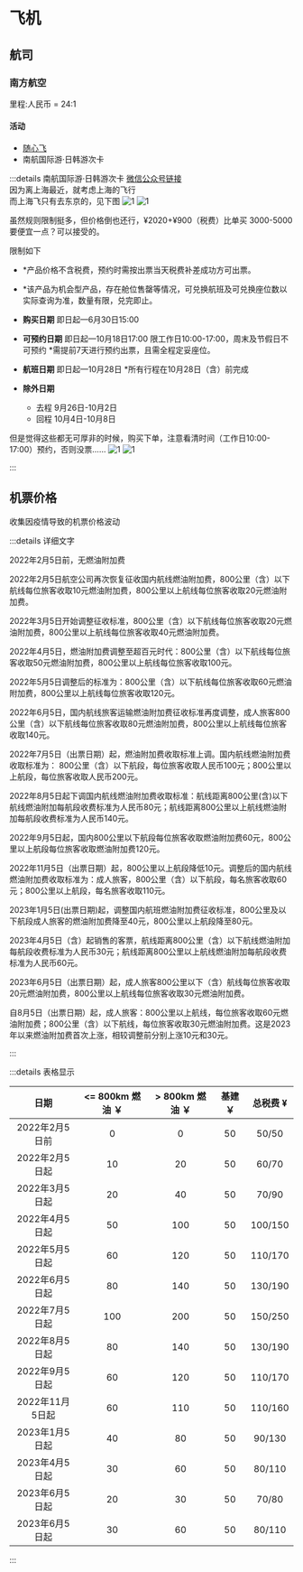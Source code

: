 
# 飞机

## 航司

### 南方航空

里程:人民币 = 24:1

#### 活动

- [随心飞](./suixinfei)
- 南航国际游·日韩游次卡

:::details 南航国际游·日韩游次卡
[微信公众号链接](https://mp.weixin.qq.com/s/aNB62aLUF0DDrjH7fopBYg)  
因为离上海最近，就考虑上海的飞行  
而上海飞只有去东京的，见下图
![1](/img/trip/cn-jp.png)
![1](/img/trip/cn-kr.png)

虽然规则限制挺多，但价格倒也还行，¥2020+¥900（税费）比单买 3000-5000 要便宜一点？可以接受的。

限制如下

- *产品价格不含税费，预约时需按出票当天税费补差成功方可出票。
- *该产品为机会型产品，存在舱位售罄等情况，可兑换航班及可兑换座位数以实际查询为准，数量有限，兑完即止。

- **购买日期** 即日起—6月30日15:00
- **可预约日期** 即日起—10月18日17:00 限工作日10:00-17:00，周末及节假日不可预约
    *需提前7天进行预约出票，且需全程定妥座位。
- **航班日期** 即日起—10月28日
    *所有行程在10月28日（含）前完成
- **除外日期**
  - 去程 9月26日-10月2日
  - 回程 10月4日-10月8日

但是觉得这些都无可厚非的时候，购买下单，注意看清时间（工作日10:00-17:00）预约，否则没票……
![1](/img/trip/bill.png)
![1](/img/trip/no-tickets.png)

:::

## 机票价格

收集因疫情导致的机票价格波动

<Airfare />

:::details 详细文字

2022年2月5日前，无燃油附加费

2022年2月5日航空公司再次恢复征收国内航线燃油附加费，800公里（含）以下航线每位旅客收取10元燃油附加费，800公里以上航线每位旅客收取20元燃油附加费。

2022年3月5日开始调整征收标准，800公里（含）以下航线每位旅客收取20元燃油附加费，800公里以上航线每位旅客收取40元燃油附加费。

2022年4月5日，燃油附加费调整至超百元时代：800公里（含）以下航线每位旅客收取50元燃油附加费，800公里以上航线每位旅客收取100元。

2022年5月5日调整后的标准为：800公里（含）以下航线每位旅客收取60元燃油附加费，800公里以上航线每位旅客收取120元。

2022年6月5日，国内航线旅客运输燃油附加费征收标准再度调整，成人旅客800公里（含）以下航线每位旅客收取80元燃油附加费，800公里以上航线每位旅客收取140元。

2022年7月5日（出票日期）起，燃油附加费收取标准上调。国内航线燃油附加费收取标准为： 800公里（含）以下航段，每位旅客收取人民币100元；800公里以上航段，每位旅客收取人民币200元。

2022年8月5日起下调国内航线燃油附加费收取标准：航线距离800公里(含)以下航线燃油附加每航段收费标准为人民币80元；航线距离800公里以上航线燃油附加每航段收费标准为人民币140元。

2022年9月5日起，国内800公里以下航段每位旅客收取燃油附加费60元，800公里以上航段每位旅客收取燃油附加费120元。

2022年11月5日（出票日期）起，800公里以上航段降低10元。调整后的国内航线燃油附加费收取标准为：成人旅客，800公里（含）以下航段，每名旅客收取60元；800公里以上航段，每名旅客收取110元。

2023年1月5日(出票日期)起，调整国内航班燃油附加费征收标准，800公里及以下航段成人旅客的燃油附加费降至40元，800公里以上航段降至80元。

2023年4月5日（含）起销售的客票，航线距离800公里（含）以下航线燃油附加每航段收费标准为人民币30元；航线距离800公里以上航线燃油附加每航段收费标准为人民币60元。

2023年6月5日（出票日期）起，成人旅客800公里以下（含）航线每位旅客收取20元燃油附加费，800公里以上航线每位旅客收取30元燃油附加费。

自8月5日（出票日期）起，成人旅客：800公里以上航线，每位旅客收取60元燃油附加费；800公里（含）以下航线，每位旅客收取30元燃油附加费。这是2023年以来燃油附加费首次上涨，相较调整前分别上涨10元和30元。

:::

:::details 表格显示

|     日期     | <= 800km 燃油 ￥ | > 800km 燃油 ￥ | 基建 ￥ | 总税费 ¥|
|:----------:|:-------------:|:------------:|:----:|:----:|
| 2022年2月5日前 |       0       |      0       |  50  |50/50|
| 2022年2月5日起 |      10       |      20      |  50  |60/70|
| 2022年3月5日起 |      20       |      40      |  50  |70/90|
| 2022年4月5日起 |      50       |     100      |  50  |100/150|
| 2022年5月5日起 |      60       |     120      |  50  |110/170|
| 2022年6月5日起 |      80       |     140      |  50  |130/190|
| 2022年7月5日起 |      100      |     200      |  50  |150/250|
| 2022年8月5日起 |      80       |     140      |  50  |130/190|
| 2022年9月5日起 |      60       |     120      |  50  |110/170|
| 2022年11月5日起 |      60       |     110      |  50  |110/160|
| 2023年1月5日起 |      40       |     80      |  50  |90/130|
| 2023年4月5日起 |      30       |     60      |  50  |80/110|
| 2023年6月5日起 |      20       |     30      |  50  |70/80|
| 2023年6月5日起 |      30       |     60      |  50  |80/110|

:::

<script setup>
import Airfare from '../.vitepress/components/trip/Airfare.vue'
</script>

